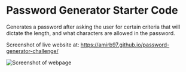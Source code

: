 # Password Generator Starter Code

Generates a password after asking the user for certain criteria that will dictate the length, and what characters are allowed in the password.

Screenshot of live website at: https://amirb97.github.io/password-generator-challenge/

![Screenshot of webpage](./images/password-generator-website.png!raw=true)